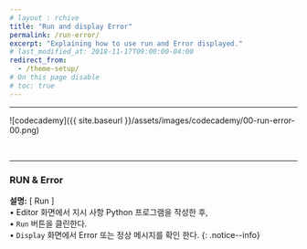 ```yaml
---
# layout : rchive
title: "Run and display Error"
permalink: /run-error/
excerpt: "Explaining how to use run and Error displayed."
# last_modified_at: 2018-11-17T09:00:00-04:00
redirect_from:
  - /theme-setup/
# On this page disable
# toc: true
---
```

    
    
    
<hr/>

![codecademy]({{ site.baseurl }}/assets/images/codecademy/00-run-error-00.png)    

<br>
<hr/>

### RUN & Error   

**설명:** [ Run ]    
• Editor 화면에서 지시 사항 Python 프로그램을 작성한 후,    
• `Run` 버튼을 클린한다.     
• `Display` 화면에서 Error 또는 정상 메시지를 확인 한다.
{: .notice--info}

